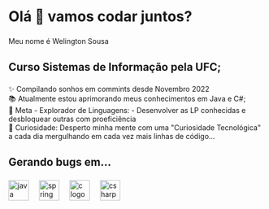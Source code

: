 <h1 align="left">Olá 👋 vamos codar juntos?</h1>

###

<p align="left">Meu nome é Welington Sousa</p>

###

<h2 align="left">Curso Sistemas de Informação pela UFC;</h2>

###

<p align="left">✨ Compilando sonhos em commints desde Novembro 2022<br>📚 Atualmente estou aprimorando meus conhecimentos em Java e C#;<br>🎯 Meta - Explorador de Linguagens: - Desenvolver as LP conhecidas e desbloquear outras com proeficiência<br>🎲 Curiosidade:  Desperto minha mente com uma "Curiosidade Tecnológica" a cada dia mergulhando em cada vez mais linhas de código...</p>

###

<h2 align="left">Gerando bugs em...</h2>

###

<div align="left">
  <img src="https://cdn.jsdelivr.net/gh/devicons/devicon/icons/java/java-original.svg" height="40" alt="java logo"  />
  <img width="12" />
  <img src="https://cdn.jsdelivr.net/gh/devicons/devicon/icons/spring/spring-original.svg" height="40" alt="spring logo"  />
  <img width="12" />
  <img src="https://cdn.jsdelivr.net/gh/devicons/devicon/icons/c/c-original.svg" height="40" alt="c logo"  />
  <img width="12" />
  <img src="https://cdn.jsdelivr.net/gh/devicons/devicon/icons/csharp/csharp-original.svg" height="40" alt="csharp logo"  />
</div>

###
